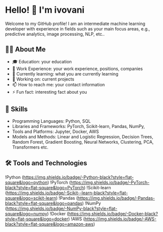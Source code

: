 # Hello! 👋 I'm ivovani

Welcome to my GitHub profile! I am an intermediate machine learning developer with experience in fields such as your main focus areas, e.g., predictive analytics, image processing, NLP, etc..

## 👨‍💻 About Me

- 🎓 Education: your education
- 💼 Work Experience: your work experience, positions, companies
- 🌱 Currently learning: what you are currently learning
- 🔭 Working on: current projects
- 📫 How to reach me: your contact information
- ⚡️ Fun fact: interesting fact about you

## 🚀 Skills

- Programming Languages: Python, SQL
- Libraries and Frameworks: PyTorch, Scikit-learn, Pandas, NumPy, 
- Tools and Platforms: Jupyter, Docker, AWS
- Models and Methods: Linear and Logistic Regression, Decision Trees, Random Forest, Gradient Boosting, Neural Networks, Clustering, PCA, Transformers etc.

## 🛠️ Tools and Technologies

!Python (https://img.shields.io/badge/-Python-black?style=flat-square&logo=python)
!PyTorch (https://img.shields.io/badge/-PyTorch-black?style=flat-square&logo=PyTorch)
!Scikit-learn (https://img.shields.io/badge/-Scikit--learn-black?style=flat-square&logo=scikit-learn)
!Pandas (https://img.shields.io/badge/-Pandas-black?style=flat-square&logo=pandas)
!NumPy (https://img.shields.io/badge/-NumPy-black?style=flat-square&logo=numpy)
!Docker (https://img.shields.io/badge/-Docker-black?style=flat-square&logo=docker)
!AWS (https://img.shields.io/badge/-AWS-black?style=flat-square&logo=amazon-aws)
